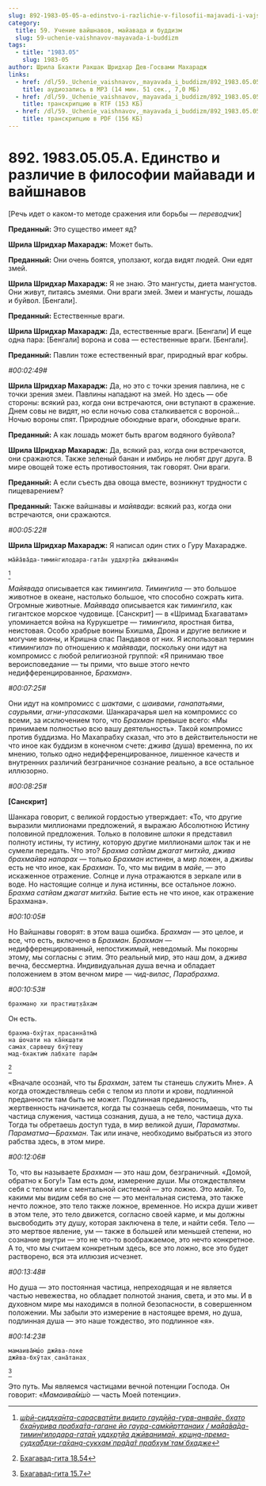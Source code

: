 ```yaml
---
slug: 892-1983-05-05-a-edinstvo-i-razlichie-v-filosofii-majavadi-i-vajshnavov
category:
  title: 59. Учение вайшнавов, майавада и буддизм
  slug: 59-uchenie-vaishnavov-mayavada-i-buddizm
tags:
  - title: "1983.05"
    slug: 1983-05
author: Шрила Бхакти Ракшак Шридхар Дев-Госвами Махарадж
links:
  - href: /dl/59._Uchenie_vaishnavov,_mayavada_i_buddizm/892_1983.05.05.A_SridharMj_Edinstvo_i_razlichie_v_filosofii_mayavadi_i_vayshnavov.mp3
    title: аудиозапись в MP3 (14 мин. 51 сек., 7,0 МБ)
  - href: /dl/59._Uchenie_vaishnavov,_mayavada_i_buddizm/892_1983.05.05.A_SridharMj_Edinstvo_i_razlichie_v_filosofii_mayavadi_i_vayshnavov.rtf
    title: транскрипцию в RTF (153 КБ)
  - href: /dl/59._Uchenie_vaishnavov,_mayavada_i_buddizm/892_1983.05.05.A_SridharMj_Edinstvo_i_razlichie_v_filosofii_mayavadi_i_vayshnavov.pdf
    title: транскрипцию в PDF (156 КБ)
---
```


# 892. 1983.05.05.A. Единство и различие в философии майавади и вайшнавов

[Речь идет о каком-то методе сражения или борьбы — *переводчик*]

**Преданный:** Это существо имеет яд?

**Шрила Шридхар Махарадж:** Может быть.

**Преданный:** Они очень боятся, уползают, когда видят людей. Они едят змей.

**Шрила Шридхар Махарадж:** Я не знаю. Это мангусты, диета мангустов. Они живут, питаясь змеями. Они враги змей. Змеи и мангусты, лошадь и буйвол. [Бенгали].

**Преданный:** Естественные враги.

**Шрила Шридхар Махарадж:** Да, естественные враги. [Бенгали] И еще одна пара: [Бенгали] ворона и сова — естественные враги. [Бенгали].

**Преданный:** Павлин тоже естественный враг, природный враг кобры.

*#00:02:49#*

**Шрила Шридхар Махарадж:** Да, но это с точки зрения павлина, не с точки зрения змеи. Павлины нападают на змей. Но здесь — обе стороны: всякий раз, когда они встречаются, они вступают в сражение. Днем совы не видят, но если ночью сова сталкивается с вороной… Ночью вороны спят. Природные обоюдные враги, обоюдные враги.

**Преданный:** А как лошадь может быть врагом водяного буйвола?

**Шрила Шридхар Махарадж:** Да, всякий раз, когда они встречаются, они сражаются. Также зеленый банан и имбирь не любят друг друга. В мире овощей тоже есть противостояния, так говорят. Они враги.

**Преданный:** А если съесть два овоща вместе, возникнут трудности с пищеварением?

**Преданный:** Также вайшнавы и *майявади*: всякий раз, когда они встречаются, они сражаются.

*#00:05:22#*

**Шрила Шридхар Махарадж:** Я написал один стих о Гуру Махарадже.

    ма̄йа̄ва̄да-тимин̇гилодара-гата̄н уддхр̣тйа джӣванима̄н
[^_ftn1]

*Майявада* описывается как *тимингила*. *Тимингила* — это большое животное в океане, настолько большое, что способно сожрать кита. Огромные животные. *Майявада* описывается как *тимингила*, как гигантское морское чудовище. [Санскрит] — в «Шримад Бхагаватам» упоминается война на Курукшетре — *тимингила*, яростная битва, неистовая. Особо храбрые воины Бхишма, Дрона и другие великие и могучие воины, и Кришна спас Пандавов от них. Я использовал термин «*тимингила*» по отношению к *майявади*, поскольку они идут на компромисс с любой религиозной группой: «Я принимаю твое вероисповедание — ты прими, что выше этого нечто недифференцированное, *Брахман*».

*#00:07:25#*

Они идут на компромисс с *шактами*, с *шаивами*, *ганапатьями*, *саурьями*, *агни-упасаками.* Шанкарачарья шел на компромисс со всеми, за исключением того, что *Брахман* превыше всего: «Мы принимаем полностью всю вашу деятельность». Такой компромисс против буддизма. Но Махапрабху сказал, что это в действительности не что иное как буддизм в конечном счете: *джива* (душа) временна, по их мнению, только одно недифференцированное, лишенное качеств и внутренних различий безграничное сознание реально, а все остальное иллюзорно.

*#00:08:25#*

**[Санскрит]**

Шанкара говорит, с великой гордостью утверждает: «То, что другие выразили миллионами предложений, я выражаю Абсолютною Истину половиной предложения. Только в половине *шлоки* я представил полноту истины, ту истину, которую другие миллионами *шлок* так и не сумели передать. Что это? *Брахма сатйам джагат митхйа, джива брахмайва напарах* — только *Брахман* истинен, а мир ложен, а *дживы* есть не что иное, как *Брахман*. То, что мы видим в *майе*, — это искаженное отражение. Солнце и луна отражаются в зеркале или в воде. Но настоящие солнце и луна истинны, все остальное ложно. *Брахма сатйам джагат митхйа.* Бытие есть не что иное, как отражение Брахмана».

*#00:10:05#*

Но Вайшнавы говорят: в этом ваша ошибка. *Брахман* — это целое, и все, что есть, включено в *Брахман*. *Брахман* — недифференцированный, непостижимый, неведомый. Мы покорны этому, мы согласны с этим. Это реальный мир, это наш дом, а *джива* вечна, бессмертна. Индивидуальная душа вечна и обладает положением в этом вечном мире — *чид-вилас*, *Парабрахма*.

*#00:10:53#*

    брахман̣о хи прастиш̣т̣ха̄хам

Он есть.

    брахма-бхӯтах̣ прасанна̄тма̄
    на ш́очати на ка̄н̇кш̣ати
    самах̣ сарвеш̣у бхӯтеш̣у
    мад-бхактим̇ лабхате пара̄м
[^_ftn2]

«Вначале осознай, что ты *Брахман*, затем ты станешь служить Мне». А когда отождествляешь себя с телом из плоти и крови, подлинной преданности там быть не может. Подлинная преданность, жертвенность начинается, когда ты сознаешь себя, понимаешь, что ты частица служения, частица сознания, душа, а не тело, частица духа. Тогда ты обретаешь доступ туда, в мир великой души, *Параматмы*. *Параматма*—*Брахман*. Так или иначе, необходимо выбраться из этого рабства здесь, в этом мире.

*#00:12:06#*

То, что вы называете *Брахман* — это наш дом, безграничный. «Домой, обратно к Богу!» Там есть дом, измерение души. Мы отождествляем себя с телом или с ментальной системой — это ложно. Это *майя*. То, какими мы видим себя во сне — это ментальная система, это также нечто ложное, это тело также ложное, временное. Но искра души живет в этом теле, это тело движется, согласно своей карме, и мы должны высвободить эту душу, которая заключена в теле, и найти себя. Тело — это мертвое явление, ум — также в большей или меньшей степени, но сознание внутри — это не что-то воображаемое, это нечто конкретное. А то, что мы считаем конкретным здесь, все это ложно, все это будет растворено, вся эта иллюзия исчезнет.

*#00:13:48#*

Но душа — это постоянная частица, непреходящая и не является частью невежества, но обладает полнотой знания, света, и это мы. И в духовном мире мы находимся в полной безопасности, в совершенном положении. Мы забыли это измерение в настоящее время, но душа, подлинная душа — это наше тождество, это подлинное «я».

*#00:14:23#*

    мамаива̄м̇ш́о джӣва-локе
    джӣва-бхӯтах̣ сана̄танах̣
[^_ftn3]

Это путь. Мы являемся частицами вечной потенции Господа. Он говорит: «*Мамаива̄м̇ш́о* — часть Моей потенции».



[^_ftn1]: [*ш́рӣ-сиддха̄нта-сарасватӣти видито гауд̣ӣйа-гурв-анвайе, бхато бха̄нурива прабха̄та-гагане йо гаура-сам̇кӣрттанаих̣ / ма̄йа̄ва̄да-тимин̇гилодара-гата̄н уддхр̣тйа джӣванима̄н, кр̣ш̣н̣а-према-судха̄бдхи-га̄хан̣а-сукхам̇ пра̄да̄т прабхум̇ там̇ бхадже*](../notes/shloka/shrjo-siddhanta-sarasvatjoti-vidito-gaudjoja.md)

[^_ftn2]: [Бхагавад-гита 18.54](../notes/bhagavad-gita/bhagavad-gita-18-54.md)

[^_ftn3]: [Бхагавад-гита 15.7](../notes/bhagavad-gita/bhagavad-gita-15-7.md)
